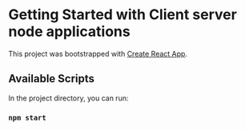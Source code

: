 # Getting Started with Client server node applications

This project was bootstrapped with [Create React App](https://github.com/facebook/create-react-app).

## Available Scripts

In the project directory, you can run:

### `npm start`

